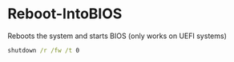# Reboot-IntoBIOS

Reboots the system and starts BIOS (only works on UEFI systems)

```bat
shutdown /r /fw /t 0
```